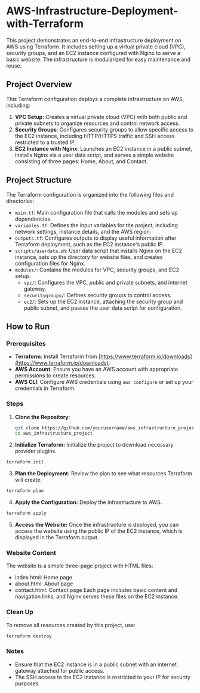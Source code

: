 # AWS-Infrastructure-Deployment-with-Terraform

This project demonstrates an end-to-end infrastructure deployment on AWS using Terraform. It includes setting up a virtual private cloud (VPC), security groups, and an EC2 instance configured with Nginx to serve a basic website. The infrastructure is modularized for easy maintenance and reuse.

## Project Overview

This Terraform configuration deploys a complete infrastructure on AWS, including:

1. **VPC Setup**: Creates a virtual private cloud (VPC) with both public and private subnets to organize resources and control network access.
2. **Security Groups**: Configures security groups to allow specific access to the EC2 instance, including HTTP/HTTPS traffic and SSH access restricted to a trusted IP.
3. **EC2 Instance with Nginx**: Launches an EC2 instance in a public subnet, installs Nginx via a user data script, and serves a simple website consisting of three pages: Home, About, and Contact.

## Project Structure

The Terraform configuration is organized into the following files and directories:

- `main.tf`: Main configuration file that calls the modules and sets up dependencies.
- `variables.tf`: Defines the input variables for the project, including network settings, instance details, and the AWS region.
- `outputs.tf`: Configures outputs to display useful information after Terraform deployment, such as the EC2 instance's public IP.
- `scripts/userdata.sh`: User data script that installs Nginx on the EC2 instance, sets up the directory for website files, and creates configuration files for Nginx.
- `modules/`: Contains the modules for VPC, security groups, and EC2 setup.
  - `vpc/`: Configures the VPC, public and private subnets, and internet gateway.
  - `securitygroups/`: Defines security groups to control access.
  - `ec2/`: Sets up the EC2 instance, attaching the security group and public subnet, and passes the user data script for configuration.

## How to Run

### Prerequisites

- **Terraform**: Install Terraform from [https://www.terraform.io/downloads](https://www.terraform.io/downloads).
- **AWS Account**: Ensure you have an AWS account with appropriate permissions to create resources.
- **AWS CLI**: Configure AWS credentials using `aws configure` or set up your credentials in Terraform.

### Steps

1. **Clone the Repository**:
   ```bash
   git clone https://github.com/yourusername/aws_infrastructure_project.git
   cd aws_infrastructure_project
   ```
2. **Initialize Terraform:** Initialize the project to download necessary provider plugins.

```bash
terraform init
````
3. **Plan the Deployment:** Review the plan to see what resources Terraform will create.
```bash
terraform plan
```
4. **Apply the Configuration:** Deploy the infrastructure to AWS.
```bash
terraform apply
```
5. **Access the Website:**
Once the infrastructure is deployed, you can access the website using the public IP of the EC2 instance, which is displayed in the Terraform output.

### Website Content
The website is a simple three-page project with HTML files:

- index.html: Home page
- about.html: About page
- contact.html: Contact page
Each page includes basic content and navigation links, and Nginx serves these files on the EC2 instance.

### Clean Up
To remove all resources created by this project, use:
```bash
terraform destroy
```
### Notes
- Ensure that the EC2 instance is in a public subnet with an internet gateway attached for public access.
- The SSH access to the EC2 instance is restricted to your IP for security purposes.
